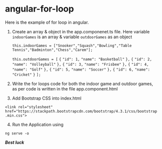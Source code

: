 # angular-for-loop

Here is the example of for loop in angular.

1. Create an array & object in the app.componenet.ts file.
Here variable `indoorGames` is an array & variable `outdoorGames` as an object

   `this.indoorGames = ["Snooker","Squash","Bowling","Table Tennis","Badminton","Chess","Carem"];`
    
    `this.outdoorGames = [`
      `{`
        `"id": 1,`
        `"name": "Basketball"`
      `},`
      `{`
        `"id": 2,`
        `"name": "Volleyball"`
      `},`
      `{`
        `"id": 3,`
        `"name": "Frisbee"`
      `},`
      `{`
        `"id": 4,`
        `"name": "Golf"`
      `},`
      `{`
        `"id": 5,`
        `"name": "Soccer"`
      `},`
      `{`
        `"id": 6,`
        `"name": "Cricket"`
      `}`
    `]; `

2. Write the for loops code for both the indoor game and outdoor games, as per code is written in the file app.component.html

3. Add Bootstrap CSS into index.html

`<link rel="stylesheet" href="https://stackpath.bootstrapcdn.com/bootstrap/4.3.1/css/bootstrap.min.css">`

4. Run the Application using

`ng serve -o`

_**Best luck**_
